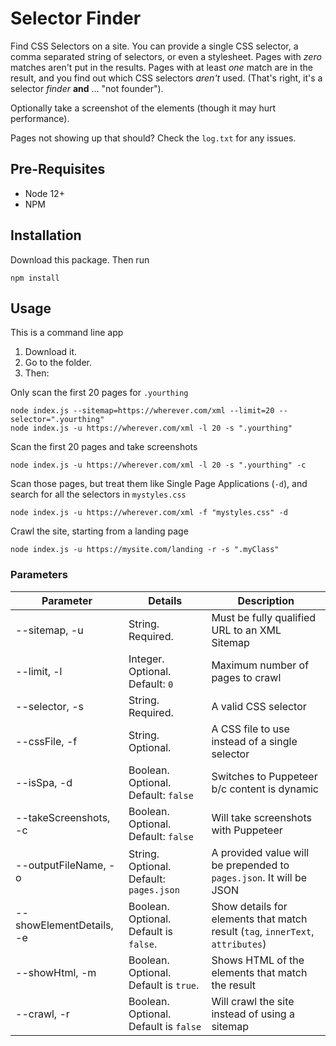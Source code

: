 # Selector Finder

Find CSS Selectors on a site. You can provide a single CSS selector, a comma separated string of selectors, or even a stylesheet. Pages with _zero_ matches aren't put in the results. Pages with at least *one* match are in the result, and you find out which CSS selectors _aren't_ used. (That's right, it's a selector _finder_ **and** ... "not founder").

Optionally take a screenshot of the elements (though it may hurt performance).

Pages not showing up that should? Check the `log.txt` for any issues. 
## Pre-Requisites

* Node 12+
* NPM

## Installation

Download this package. Then run
```
npm install
```

## Usage
This is a command line app

1. Download it. 
2. Go to the folder. 
3. Then:


Only scan the first 20 pages for `.yourthing`
```
node index.js --sitemap=https://wherever.com/xml --limit=20 --selector=".yourthing"
node index.js -u https://wherever.com/xml -l 20 -s ".yourthing"
```

Scan the first 20 pages and take screenshots
```
node index.js -u https://wherever.com/xml -l 20 -s ".yourthing" -c
```

Scan those pages, but treat them like Single Page Applications (`-d`), and search for all the selectors in `mystyles.css`
```
node index.js -u https://wherever.com/xml -f "mystyles.css" -d

```

Crawl the site, starting from a landing page
```
node index.js -u https://mysite.com/landing -r -s ".myClass"
```

### Parameters

| Parameter | Details   | Description   |
|---|---|---|
| --sitemap, -u  |  String. Required. | Must be fully qualified URL to an XML Sitemap  |
| --limit, -l  |  Integer. Optional. Default: `0` | Maximum number of pages to crawl |
| --selector, -s  |  String. Required. | A valid CSS selector |
| --cssFile, -f  |  String. Оptional. | A CSS file to use instead of a single selector |
| --isSpa, -d  |  Boolean. Оptional. Default: `false` | Switches to Puppeteer b/c content is dynamic |
| --takeScreenshots, -c  |  Boolean. Оptional. Default: `false` | Will take screenshots with Puppeteer |
| --outputFileName, -o  |  String. Оptional. Default: `pages.json` | A provided value will be prepended to `pages.json`. It will be JSON |
| --showElementDetails, -e  |  Boolean. Оptional. Default is `false`. | Show details for elements that match result (`tag`, `innerText`, `attributes`) |
| --showHtml, -m | Boolean. Optional. Default is `true`. | Shows HTML of the elements that match the result |
| --crawl, -r | Boolean. Optional. Default is `false` | Will crawl the site instead of using a sitemap |


